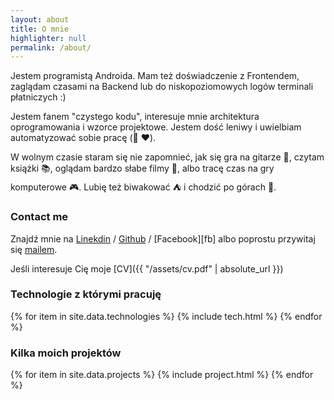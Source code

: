 ```yaml
---
layout: about
title: O mnie
highlighter: null
permalink: /about/
---
```


Jestem programistą Androida. Mam też doświadczenie z Frontendem, zaglądam czasami na Backend lub do niskopoziomowych logów terminali płatniczych :)

Jestem fanem "czystego kodu", interesuje mnie architektura oprogramowania i wzorce projektowe. Jestem dość leniwy i
 uwielbiam automatyzować sobie pracę (:snake: :heart:).

W wolnym czasie staram się nie zapomnieć, jak się gra na gitarze :guitar:, czytam książki :books:, 
oglądam bardzo słabe filmy :movie_camera:, albo tracę czas na gry komputerowe :video_game:. Lubię też biwakować :tent: i chodzić po górach :sunrise_over_mountains:.

### Contact me

Znajdź mnie na [Linekdin][linkedin] / [Github][github] / [Facebook][fb] albo poprostu przywitaj się [mailem](mailto:adam.swiderski89@gmail.com).

Jeśli interesuje Cię moje [CV]({{ "/assets/cv.pdf" | absolute_url }})

### Technologie z którymi pracuję

<div class="chipsContainer">
    <div class="row">
      {% for item in site.data.technologies %}
        {% include tech.html %}
      {% endfor %}
  </div>
</div>

### Kilka moich projektów
  
{% for item in site.data.projects %}
  {% include project.html %}
{% endfor %}

[p]: https://www.cybersource.com
[github]: https://github.com/asvid
[linkedin]: https://pl.linkedin.com/in/aswiderski
